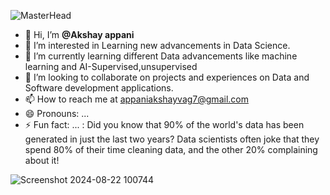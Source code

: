 
![MasterHead](https://i.pinimg.com/originals/6f/a6/2f/6fa62f316d155c5f56a9ca283cd06741.png)


- 👋 Hi, I’m **@Akshay appani**
- 👀 I’m interested in Learning new advancements in Data Science.
- 🌱 I’m currently learning different Data advancements like machine learning and AI-Supervised,unsupervised 
- 💞️ I’m looking to collaborate on projects and experiences on Data and Software development applications.
- 📫 How to reach me at appaniakshayvag7@gmail.com
- 😄 Pronouns: ...
- ⚡ Fun fact: ...   : Did you know that 90% of the world's data has been generated in just the last two years? Data scientists often joke that they spend 80% of their time cleaning data, and the other 20% complaining about it!

![Screenshot 2024-08-22 100744](https://github.com/user-attachments/assets/1787f848-45b5-4061-9817-2fc99f3df020)

<!---
Akshay107app/Akshay107app is a ✨ special ✨ repository because its `README.md` (this file) appears on your GitHub profile.
You can click the Preview link to take a look at your changes.
--->
